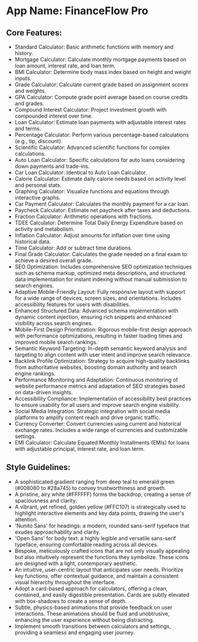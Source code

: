 # **App Name**: FinanceFlow Pro

## Core Features:

- Standard Calculator: Basic arithmetic functions with memory and history.
- Mortgage Calculator: Calculate monthly mortgage payments based on loan amount, interest rate, and loan term.
- BMI Calculator: Determine body mass index based on height and weight inputs.
- Grade Calculator: Calculate current grade based on assignment scores and weights.
- GPA Calculator: Compute grade point average based on course credits and grades.
- Compound Interest Calculator: Project investment growth with compounded interest over time.
- Loan Calculator: Estimate loan payments with adjustable interest rates and terms.
- Percentage Calculator: Perform various percentage-based calculations (e.g., tip, discount).
- Scientific Calculator: Advanced scientific functions for complex calculations.
- Auto Loan Calculator: Specific calculations for auto loans considering down payments and trade-ins.
- Car Loan Calculator: Identical to Auto Loan Calculator.
- Calorie Calculator: Estimate daily calorie needs based on activity level and personal stats.
- Graphing Calculator: Visualize functions and equations through interactive graphs.
- Car Payment Calculator: Calculates the monthly payment for a car loan.
- Paycheck Calculator: Estimate net paycheck after taxes and deductions.
- Fraction Calculator: Arithmetic operations with fractions.
- TDEE Calculator: Determine Total Daily Energy Expenditure based on activity and metabolism.
- Inflation Calculator: Adjust amounts for inflation over time using historical data.
- Time Calculator: Add or subtract time durations.
- Final Grade Calculator: Calculates the grade needed on a final exam to achieve a desired overall grade.
- SEO Optimization: Includes comprehensive SEO optimization techniques such as schema markup, optimized meta descriptions, and structured data implementation for instant indexing without manual submission to search engines.
- Adaptive Mobile-Friendly Layout: Fully responsive layout with support for a wide range of devices, screen sizes, and orientations. Includes accessibility features for users with disabilities.
- Enhanced Structured Data: Advanced schema implementation with dynamic content injection, ensuring rich snippets and enhanced visibility across search engines.
- Mobile-First Design Prioritization: Rigorous mobile-first design approach with performance optimizations, resulting in faster loading times and improved mobile search rankings.
- Semantic Keyword Targeting: In-depth semantic keyword analysis and targeting to align content with user intent and improve search relevance.
- Backlink Profile Optimization: Strategy to acquire high-quality backlinks from authoritative websites, boosting domain authority and search engine rankings.
- Performance Monitoring and Adaptation: Continuous monitoring of website performance metrics and adaptation of SEO strategies based on data-driven insights.
- Accessibility Compliance: Implementation of accessibility best practices to ensure usability for all users and improve search engine visibility.
- Social Media Integration: Strategic integration with social media platforms to amplify content reach and drive organic traffic.
- Currency Converter: Convert currencies using current and historical exchange rates. Includes a wide range of currencies and customizable settings.
- EMI Calculator: Calculate Equated Monthly Installments (EMIs) for loans with adjustable principal, interest rate, and loan term.

## Style Guidelines:

- A sophisticated gradient ranging from deep teal to emerald green (#008080 to #28a745) to convey trustworthiness and growth.
- A pristine, airy white (#FFFFFF) forms the backdrop, creating a sense of spaciousness and clarity.
- A vibrant, yet refined, golden yellow (#FFC107) is strategically used to highlight interactive elements and key data points, drawing the user's attention.
- 'Nunito Sans' for headings: a modern, rounded sans-serif typeface that exudes approachability and clarity.
- 'Open Sans' for body text: a highly legible and versatile sans-serif typeface, ensuring comfortable reading across all devices.
- Bespoke, meticulously crafted icons that are not only visually appealing but also intuitively represent the functions they symbolize. These icons are designed with a light, contemporary aesthetic.
- An intuitive, user-centric layout that anticipates user needs. Prioritize key functions, offer contextual guidance, and maintain a consistent visual hierarchy throughout the interface.
- Adopt a card-based approach for calculators, offering a clean, contained, and easily digestible presentation. Cards are subtly elevated with box-shadows to create a sense of depth.
- Subtle, physics-based animations that provide feedback on user interactions. These animations should be fluid and unobtrusive, enhancing the user experience without being distracting.
- Implement smooth transitions between calculators and settings, providing a seamless and engaging user journey.